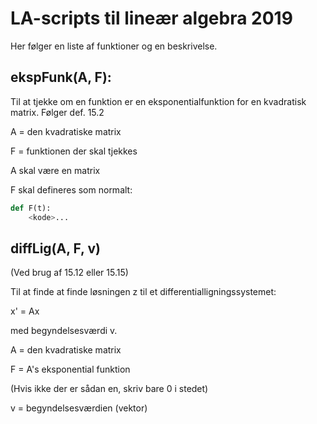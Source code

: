 LA-scripts til lineær algebra 2019
==================================

Her følger en liste af funktioner og en beskrivelse.

## ekspFunk(A, F):

Til at tjekke om en funktion
er en eksponentialfunktion for
en kvadratisk matrix.
Følger def. 15.2

A = den kvadratiske matrix

F = funktionen der skal tjekkes

A skal være en matrix

F skal defineres som normalt:

```python
def F(t):
    <kode>...
```

## diffLig(A, F, v)

(Ved brug af 15.12 eller 15.15)

Til at finde at finde løsningen z til 
et differentialligningssystemet:

x' = Ax

med begyndelsesværdi v.

A = den kvadratiske matrix 

F = A's eksponential funktion

(Hvis ikke der er sådan en, skriv bare 0 i stedet)

v = begyndelsesværdien (vektor)

